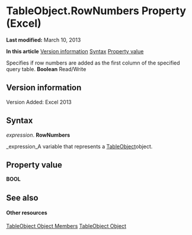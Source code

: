 
# TableObject.RowNumbers Property (Excel)

 **Last modified:** March 10, 2013

 **In this article**
 [Version information](#sectionSection0)
 [Syntax](#sectionSection1)
 [Property value](#sectionSection2)


Specifies if row numbers are added as the first column of the specified query table.  **Boolean** Read/Write


## Version information
<a name="sectionSection0"> </a>

Version Added: Excel 2013 


## Syntax
<a name="sectionSection1"> </a>

 _expression_. **RowNumbers**

 _expression_A variable that represents a  [TableObject](c853beb6-f2e7-dda0-b33a-8110a6c23de8.md)object.


## Property value
<a name="sectionSection2"> </a>

 **BOOL**


## See also
<a name="sectionSection2"> </a>


#### Other resources


 [TableObject Object Members](6fbca0ef-b855-d09c-f2ba-579d50f802fb.md)
 [TableObject Object](c853beb6-f2e7-dda0-b33a-8110a6c23de8.md)
